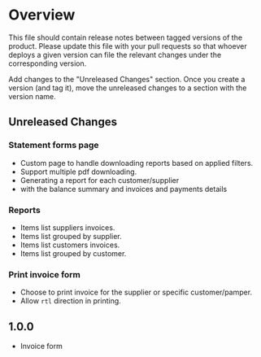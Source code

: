 # Overview

This file should contain release notes between tagged versions of the product. Please update this file with your pull
requests so that whoever deploys a given version can file the relevant changes under the corresponding version.

Add changes to the "Unreleased Changes" section. Once you create a version (and tag it), move the unreleased changes
to a section with the version name.

## Unreleased Changes
### Statement forms page

* Custom page to handle downloading reports based on applied filters.
* Support multiple pdf downloading.
* Generating a report for each customer/supplier 
* with the balance summary and invoices and payments  details

### Reports

* Items list suppliers invoices.
* Items list grouped by supplier.
* Items list customers invoices.
* Items list grouped by customer.

### Print invoice form

* Choose to print invoice for the supplier or specific customer/pamper.
* Allow `rtl` direction in printing.

## 1.0.0

* Invoice form